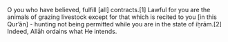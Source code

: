 O you who have believed, fulfill [all] contracts.[1] Lawful for you are the animals of grazing livestock except for that which is recited to you [in this Qur’ān] - hunting not being permitted while you are in the state of iḥrām.[2] Indeed, Allāh ordains what He intends.